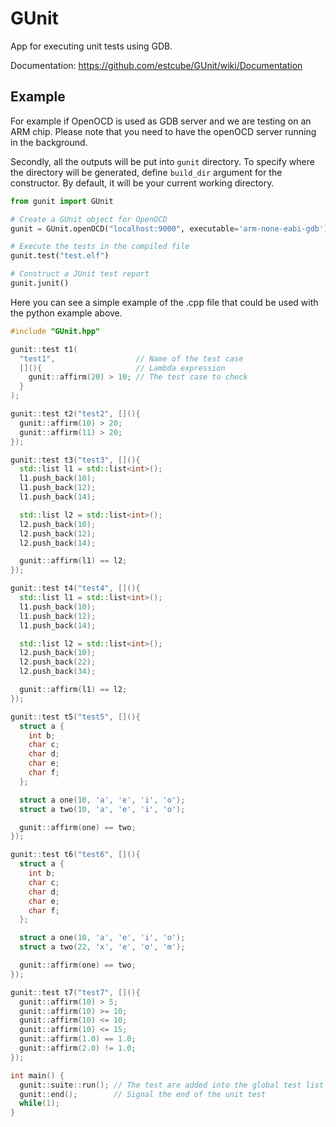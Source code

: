 # GUnit
App for executing unit tests using GDB.

Documentation: https://github.com/estcube/GUnit/wiki/Documentation

## Example
For example if OpenOCD is used as GDB server and we are testing on an ARM chip.
Please note that you need to have the openOCD server running in the background.

Secondly, all the outputs will be put into ``gunit`` directory.
To specify where the directory will be generated, define ``build_dir`` argument for the constructor.
By default, it will be your current working directory.

```python
from gunit import GUnit

# Create a GUnit object for OpenOCD
gunit = GUnit.openOCD("localhost:9000", executable='arm-none-eabi-gdb')

# Execute the tests in the compiled file
gunit.test("test.elf")

# Construct a JUnit test report
gunit.junit()
```

Here you can see a simple example of the .cpp file that could be used with the python example above.
```cpp
#include "GUnit.hpp"

gunit::test t1(
  "test1",                  // Name of the test case
  [](){                     // Lambda expression
    gunit::affirm(20) > 10; // The test case to check
  }
);

gunit::test t2("test2", [](){
  gunit::affirm(10) > 20;
  gunit::affirm(11) > 20;
});

gunit::test t3("test3", [](){
  std::list l1 = std::list<int>();
  l1.push_back(10);
  l1.push_back(12);
  l1.push_back(14);

  std::list l2 = std::list<int>();
  l2.push_back(10);
  l2.push_back(12);
  l2.push_back(14);

  gunit::affirm(l1) == l2;
});

gunit::test t4("test4", [](){
  std::list l1 = std::list<int>();
  l1.push_back(10);
  l1.push_back(12);
  l1.push_back(14);

  std::list l2 = std::list<int>();
  l2.push_back(10);
  l2.push_back(22);
  l2.push_back(34);

  gunit::affirm(l1) == l2;
});

gunit::test t5("test5", [](){
  struct a {
    int b;
    char c;
    char d;
    char e;
    char f;
  };

  struct a one(10, 'a', 'e', 'i', 'o');
  struct a two(10, 'a', 'e', 'i', 'o');

  gunit::affirm(one) == two;
});

gunit::test t6("test6", [](){
  struct a {
    int b;
    char c;
    char d;
    char e;
    char f;
  };

  struct a one(10, 'a', 'e', 'i', 'o');
  struct a two(22, 'x', 'e', 'o', 'm');

  gunit::affirm(one) == two;
});

gunit::test t7("test7", [](){
  gunit::affirm(10) > 5;
  gunit::affirm(10) >= 10;
  gunit::affirm(10) <= 10;
  gunit::affirm(10) <= 15;
  gunit::affirm(1.0) == 1.0;
  gunit::affirm(2.0) != 1.0;
});

int main() {
  gunit::suite::run(); // The test are added into the global test list on creation of the test struct
  gunit::end();        // Signal the end of the unit test
  while(1);
}
```
